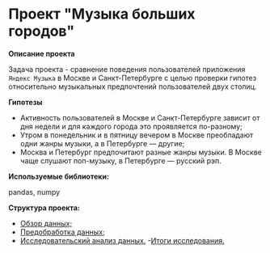 # **Проект "Музыка больших городов"**
**Описание проекта**

Задача проекта - сравнение поведения пользователей приложения `Яндекс Музыка` в Москве и Санкт-Петербурге с целью проверки гипотез относительно музыкальных предпочтений пользователей двух столиц.

**Гипотезы**
* Активность пользователей в Москве и Санкт-Петербурге зависит от дня недели и для каждого города это проявляется по-разному; 
* Утром в понедельник и в пятницу вечером в Москве преобладают одни жанры музыки, а в Петербурге — другие;
* Москва и Петербург предпочитают разные жанры музыки. В Москве чаще слушают поп-музыку, в Петербурге — русский рэп.


**Используемые библиотеки:**

pandas, numpy

**Структура проекта:**
- [Обзор данных;](#review)
- [Предобработка данных;](#preprocessing)
- [Исследовательский анализ данных.](#analysis)
-[Итоги исследования.](#results)
